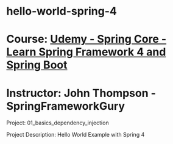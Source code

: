 # hello-world-spring-4
# Course: [Udemy - Spring Core - Learn Spring Framework 4 and Spring Boot](https://www.udemy.com/course/spring-core/learn/lecture/4490768#overview)
# Instructor: John Thompson - SpringFrameworkGury

Project: 01_basics_dependency_injection

Project Description: Hello World Example with Spring 4


